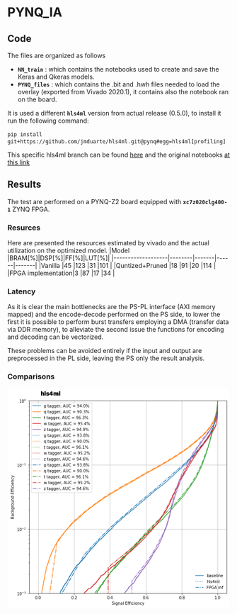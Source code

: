 # PYNQ_IA
## Code
The files are organized as follows
- **`NN_train`**  : which contains the notebooks used to create and save the Keras and Qkeras models.
- **`PYNQ_files`** : which contains the .bit and .hwh files needed to load the overlay (exported from Vivado 2020.1), it contains also the notebook ran on the board.   
  
It is used a different  **`hls4ml`** version from actual release (0.5.0), to install it run the following command:  
```
pip install git+https://github.com/jmduarte/hls4ml.git@pynq#egg=hls4ml[profiling]
```
This specific hls4ml branch can be found [here](https://github.com/jmduarte/hls4ml/tree/pynq) and the original notebooks [at this link](https://github.com/jmduarte/pynq_hls4ml) 

## Results

The test are performed on a PYNQ-Z2 board equipped with **`xc7z020clg400-1`** ZYNQ FPGA.  

### Resurces

Here are presented the resources estimated by vivado and the actual utilization on the optimized model.
|Model              |BRAM[\%]|DSP[\%]|FF[\%]|LUT[\%]|
|-------------------|--------|-------|------|-------|
|Vanilla            |45      |123    |31    |101    |
|Quntized+Pruned    |18      |91     |20    |114    |
|FPGA implementation|3       |87     |17    |34     |

### Latency
As it is clear the main bottlenecks are the PS-PL interface (AXI memory mapped) and the encode-decode performed on the PS side, to lower the first it is possible to perform burst transfers employing a DMA (transfer data via DDR memory), to alleviate the second issue the functions for encoding and decoding can be vectorized.  

These problems can be avoided entirely if the input and output are preprocessed in the PL side, leaving the PS only the result analysis.

### Comparisons
<center>
    <img src="NN_train/Plots/Final_AUC_plot.png" alt="Drawing" style="width: 500px"/>
</center>
